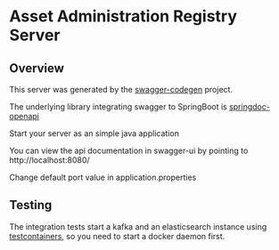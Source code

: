 # Asset Administration Registry Server


## Overview  

This server was generated by the [swagger-codegen](https://github.com/swagger-api/swagger-codegen) project.  

The underlying library integrating swagger to SpringBoot is [springdoc-openapi](https://github.com/springdoc/springdoc-openapi)

Start your server as an simple java application  

You can view the api documentation in swagger-ui by pointing to  
http://localhost:8080/  

Change default port value in application.properties

## Testing

The integration tests start a kafka and an elasticsearch instance using [testcontainers](https://www.testcontainers.org/), so you need to start a docker daemon first.